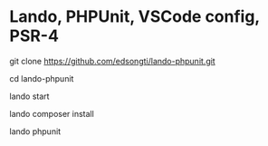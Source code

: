 # Lando, PHPUnit, VSCode config, PSR-4

git clone https://github.com/edsongti/lando-phpunit.git

cd lando-phpunit

lando start

lando composer install

lando phpunit
